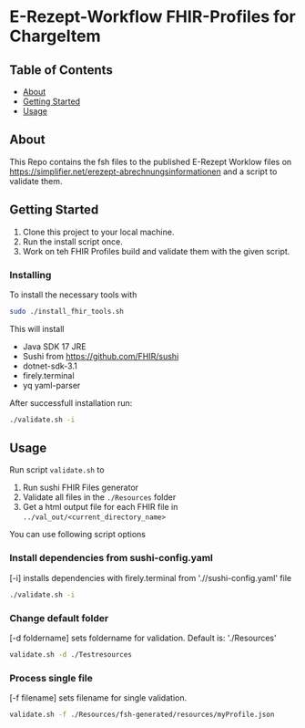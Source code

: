 # E-Rezept-Workflow FHIR-Profiles for ChargeItem

## Table of Contents

- [About](#about)
- [Getting Started](#getting_started)
- [Usage](#usage)

## About <a name = "about"></a>

This Repo contains the fsh files to the published E-Rezept Worklow files on <https://simplifier.net/erezept-abrechnungsinformationen> and a script to validate them.

## Getting Started <a name = "getting_started"></a>

1. Clone this project to your local machine.
2. Run the install script once.
3. Work on teh FHIR Profiles build and validate them with the given script.

### Installing

To install the necessary tools with

```bash
sudo ./install_fhir_tools.sh
```
This will install
- Java SDK 17 JRE
- Sushi from <https://github.com/FHIR/sushi>
- dotnet-sdk-3.1
- firely.terminal
- yq yaml-parser

After successfull installation run:

```bash
./validate.sh -i
```

## Usage <a name = "usage"></a>

Run script `validate.sh` to
1. Run sushi FHIR Files generator
2. Validate all files in the `./Resources` folder
3. Get a html output file for each FHIR file in `../val_out/<current_directory_name>`

You can use following script options

### Install dependencies from sushi-config.yaml
[-i] installs dependencies with firely.terminal from './<foldername>/sushi-config.yaml' file

```bash
./validate.sh -i
```

### Change default folder
[-d foldername] sets foldername for validation. Default is: './Resources'

```bash
validate.sh -d ./Testresources
```

### Process single file
[-f filename] sets filename for single validation.
```bash
validate.sh -f ./Resources/fsh-generated/resources/myProfile.json
```

